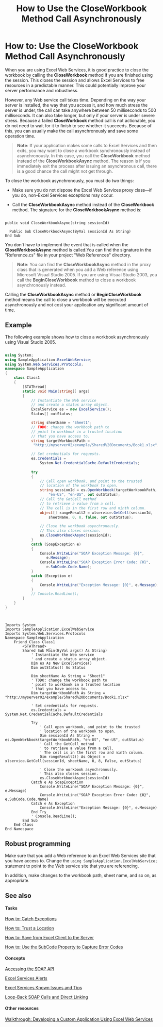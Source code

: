﻿---
title: How to Use the CloseWorkbook Method Call Asynchronously
ms.date: 09/25/2017
keywords: async,how to,howdoi,howto
f1_keywords:
- async,how to,howdoi,howto
ms.prod: sharepoint
ms.assetid: 6febe7dc-a552-4c79-aa3e-203d882286e3
---


# How to: Use the CloseWorkbook Method Call Asynchronously

When you are using Excel Web Services, it is good practice to close the workbook by calling the **CloseWorkbook** method if you are finished using the session. This closes the session and allows Excel Services to free resources in a predictable manner. This could potentially improve your server performance and robustness.
  
    
    

However, any Web service call takes time. Depending on the way your server is installed, the way that you access it, and how much stress the server is under, the call can take anywhere between 50 milliseconds to 500 milliseconds. It can also take longer, but only if your server is under severe stress. 
Because a failed **CloseWorkbook** method call is not actionable, you do not need to wait for it to finish to see whether it succeeds. Because of this, you can usually make the call asynchronously and save some operation time.
  
    
    


> **Note:**
> If your application makes some calls to Excel Services and then exits, you may want to close a workbook synchronously instead of asynchronously. In this case, you call the **CloseWorkbook** method instead of the **CloseWorkbookAsync** method. The reason is if you immediately exit the process after issuing an asynchronous call, there is a good chance the call might not get through.
  
    
    

To close the workbook asynchronously, you must do two things:
- Make sure you do not dispose the Excel Web Services proxy class—if you do, non-Excel Services exceptions may occur. 
    
  
- Call the **CloseWorkbookAsync** method instead of the **CloseWorkbook** method. The signature for the **CloseWorkbookAsync** method is:
    
```
  
public void CloseWorkbookAsync(string sessionId)
```


```VB.net
  Public Sub CloseWorkbookAsync(ByVal sessionId As String)
End Sub
```

You don't have to implement the event that is called when the **CloseWorkbookAsync** method is called.You can find the signature in the "Reference.cs" file in your project "Web References" directory. 
> **Note:**
> You can find the **CloseWorkbookAsync** method in the proxy class that is generated when you add a Web reference using Microsoft Visual Studio 2005. If you are using Visual Studio 2003, you call the **BeginCloseWorkbook** method to close a workbook asynchronously instead.
  
    
    

Calling the **CloseWorkbookAsync** method or **BeginCloseWorkbook** method means the call to close a workbook will be executed asynchronously and not cost your application any significant amount of time.
## Example

The following example shows how to close a workbook asynchronously using Visual Studio 2005.
  
    
    

```cs

using System;
using SampleApplication.ExcelWebService;
using System.Web.Services.Protocols;
namespace SampleApplication
{
    class Class1
    {
        [STAThread]
        static void Main(string[] args)
        {            
            // Instantiate the Web service 
            // and create a status array object.
            ExcelService es = new ExcelService();
            Status[] outStatus;

            string sheetName = "Sheet1";
            // TODO: change the workbook path to 
            // point to workbook in a trusted location
            // that you have access to. 
            string targetWorkbookPath = 
             "http://myserver02/example/Shared%20Documents/Book1.xlsx";

            // Set credentials for requests.
            es.Credentials = 
                System.Net.CredentialCache.DefaultCredentials;
            
            try
            {
                // Call open workbook, and point to the trusted   
                // location of the workbook to open.
                string sessionId = es.OpenWorkbook(targetWorkbookPath, 
                    "en-US", "en-US", out outStatus);
                // Call the GetCell method 
                // to retrieve a value from a cell.
                // The cell is in the first row and ninth column.
                object[] rangeResult2 = xlservice.GetCell(sessionId, 
                    sheetName, 0, 8, false, out outStatus);
 
                // Close the workbook asynchronously. 
                // This also closes session.
                es.CloseWorkbookAsync(sessionId);
            }
            catch (SoapException e)
            {
                Console.WriteLine("SOAP Exception Message: {0}", 
                   e.Message);
                Console.WriteLine("SOAP Exception Error Code: {0}", 
                   e.SubCode.Code.Name);
            }
            catch (Exception e)
            {
                Console.WriteLine("Exception Message: {0}", e.Message);
            }
            // Console.ReadLine();
        }
    }
}
 
```


```VB.net

Imports System
Imports SampleApplication.ExcelWebService
Imports System.Web.Services.Protocols
Namespace SampleApplication
    Friend Class Class1
        <STAThread> _
        Shared Sub Main(ByVal args() As String)
            ' Instantiate the Web service 
            ' and create a status array object.
            Dim es As New ExcelService()
            Dim outStatus() As Status

            Dim sheetName As String = "Sheet1"
            ' TODO: change the workbook path to 
            ' point to workbook in a trusted location
            ' that you have access to. 
            Dim targetWorkbookPath As String = "http://myserver02/example/Shared%20Documents/Book1.xlsx"

            ' Set credentials for requests.
            es.Credentials = System.Net.CredentialCache.DefaultCredentials

            Try
                ' Call open workbook, and point to the trusted   
                ' location of the workbook to open.
                Dim sessionId As String = es.OpenWorkbook(targetWorkbookPath, "en-US", "en-US", outStatus)
                ' Call the GetCell method 
                ' to retrieve a value from a cell.
                ' The cell is in the first row and ninth column.
                Dim rangeResult2() As Object = xlservice.GetCell(sessionId, sheetName, 0, 8, False, outStatus)

                ' Close the workbook asynchronously. 
                ' This also closes session.
                es.CloseWorkbookAsync(sessionId)
            Catch e As SoapException
                Console.WriteLine("SOAP Exception Message: {0}", e.Message)
                Console.WriteLine("SOAP Exception Error Code: {0}", e.SubCode.Code.Name)
            Catch e As Exception
                Console.WriteLine("Exception Message: {0}", e.Message)
            End Try
            ' Console.ReadLine();
        End Sub
    End Class
End Namespace
```


## Robust programming

Make sure that you add a Web reference to an Excel Web Services site that you have access to. Change the  `using SampleApplication.ExcelWebService;` statement to point to the Web service site that you are referencing.
  
    
    
In addition, make changes to the workbook path, sheet name, and so on, as appropriate.
  
    
    

## See also


#### Tasks


  
    
    
 [How to: Catch Exceptions](how-to-catch-exceptions.md)
  
    
    
 [How to: Trust a Location](how-to-trust-a-location.md)
  
    
    
 [How to: Save from Excel Client to the Server](how-to-save-from-excel-client-to-the-server.md)
  
    
    
 [How to: Use the SubCode Property to Capture Error Codes](how-to-use-the-subcode-property-to-capture-error-codes.md)
#### Concepts


  
    
    
 [Accessing the SOAP API](accessing-the-soap-api.md)
  
    
    
 [Excel Services Alerts](excel-services-alerts.md)
  
    
    
 [Excel Services Known Issues and Tips](excel-services-known-issues-and-tips.md)
  
    
    
 [Loop-Back SOAP Calls and Direct Linking](loop-back-soap-calls-and-direct-linking.md)
#### Other resources


  
    
    
 [Walkthrough: Developing a Custom Application Using Excel Web Services](walkthrough-developing-a-custom-application-using-excel-web-services.md)
